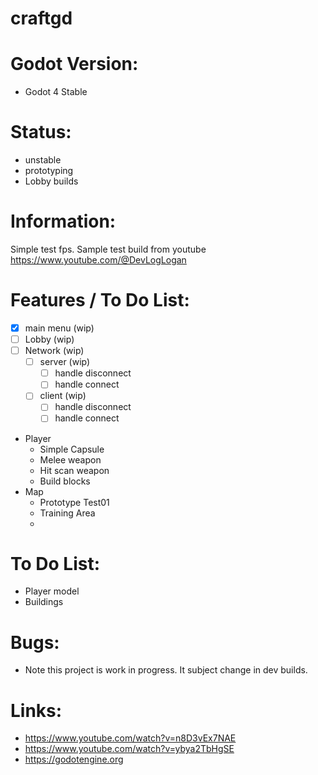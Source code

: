 # craftgd

# Godot Version:
 * Godot 4 Stable

# Status:
 * unstable
 * prototyping
 * Lobby builds

# Information:
 Simple test fps. Sample test build from youtube https://www.youtube.com/@DevLogLogan

# Features / To Do List:
 - [x] main menu (wip)
 - [ ] Lobby (wip)
 - [ ] Network (wip)
    - [ ] server (wip)
      - [ ] handle disconnect
      - [ ] handle connect
    - [ ] client (wip)
      - [ ] handle disconnect
      - [ ] handle connect
  
 * Player
    * Simple Capsule
    * Melee weapon
    * Hit scan weapon
    * Build blocks
 * Map
    * Prototype Test01
    * Training Area
    * 

# To Do List:
 * Player model
 * Buildings

# Bugs: 
 * Note this project is work in progress. It subject change in dev builds.

# Links:
 * https://www.youtube.com/watch?v=n8D3vEx7NAE
 * https://www.youtube.com/watch?v=ybya2TbHgSE
 * https://godotengine.org
 
